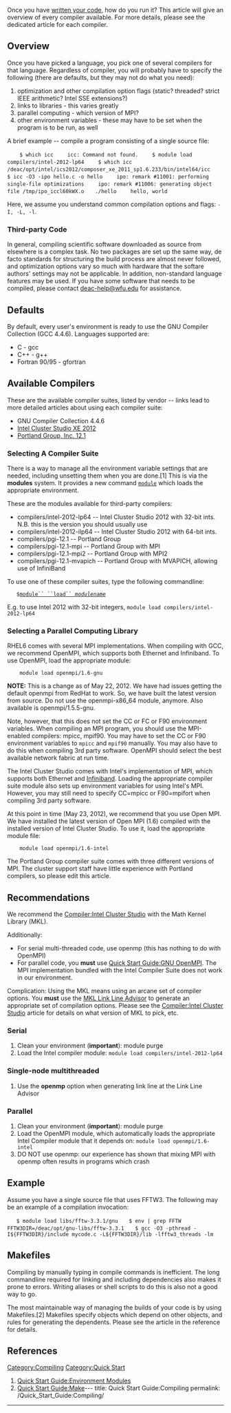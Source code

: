 Once you have [written your code](Software:Text_Editors "wikilink"), how
do you run it? This article will give an overview of every compiler
available. For more details, please see the dedicated article for each
compiler.

## Overview

Once you have picked a language, you pick one of several compilers for
that language. Regardless of compiler, you will probably have to specify
the following (there are defaults, but they may not do what you need):

1.  optimization and other compilation option flags (static? threaded?
    strict IEEE arithmetic? Intel SSE extensions?)
2.  links to libraries - this varies greatly
3.  parallel computing - which version of MPI?
4.  other environment variables - these may have to be set when the
    program is to be run, as well

A brief example -- compile a program consisting of a single source
file:

`    $ which icc`
`    icc: Command not found.`
`    $ module load compilers/intel-2012-lp64`
`    $ which icc`
`    /deac/opt/intel/ics2012/composer_xe_2011_sp1.6.233/bin/intel64/icc`
`    $ icc -O3 -ipo hello.c -o hello `
`    ipo: remark #11001: performing single-file optimizations`
`    ipo: remark #11006: generating object file /tmp/ipo_iccl60kWX.o`
`    ./hello `
`    hello, world`

Here, we assume you understand common compilation options and flags:
`-I, -L, -l`.

### Third-party Code

In general, compiling scientific software downloaded as source from
elsewhere is a complex task. No two packages are set up the same way, de
facto standards for structuring the build process are almost never
followed, and optimization options vary so much with hardware that the
softare authors' settings may not be applicable. In addition,
non-standard language features may be used. If you have some software
that needs to be compiled, please contact
[deac-help@wfu.edu](mailto:deac-help@wfu) for assistance.

## Defaults

By default, every user's environment is ready to use the GNU Compiler
Collection (GCC 4.4.6). Languages supported are:

  - C - gcc
  - C++ - g++
  - Fortran 90/95 - gfortran

## Available Compilers

These are the available compiler suites, listed by vendor -- links lead
to more detailed articles about using each compiler suite:

  - GNU Compiler Collection 4.4.6
  - [Intel Cluster Studio XE
    2012](Compiler:Intel_Cluster_Studio "wikilink")
  - [Portland Group, Inc.
    12.1](Compiler:PGI_Cluster_Development_Kit "wikilink")

### Selecting A Compiler Suite

There is a way to manage all the environment variable settings that are
needed, including unsetting them when you are done.\[1\] This is via the
**modules** system. It provides a new command
[`module`](Quick_Start_Guide:Environment_Modules "wikilink") which loads
the appropriate environment.

These are the modules available for third-party compilers:

  - compilers/intel-2012-lp64 -- Intel Cluster Studio 2012 with 32-bit
    ints. N.B. this is the version you should usually use
  - compilers/intel-2012-ilp64 -- Intel Cluster Studio 2012 with 64-bit
    ints.
  - compilers/pgi-12.1 -- Portland Group
  - compilers/pgi-12.1-mpi -- Portland Group with MPI
  - compilers/pgi-12.1-mpi2 -- Portland Group with MPI2
  - compilers/pgi-12.1-mvapich -- Portland Group with MVAPICH, allowing
    use of InfiniBand

To use one of these compiler suites, type the following commandline:

`    $ `[`module`` ``load``
`*`modulename`*](Quick_Start_Guide:Environment_Modules "wikilink")

E.g. to use Intel 2012 with 32-bit integers, `module load
compilers/intel-2012-lp64`

### Selecting a Parallel Computing Library

RHEL6 comes with several MPI implementations. When compiling with GCC,
we recommend OpenMPI, which supports both Ethernet and Infiniband. To
use OpenMPI, load the appropriate module:

`    module load openmpi/1.6-gnu`

**NOTE:** This is a change as of May 22, 2012. We have had issues
getting the default openmpi from RedHat to work. So, we have built the
latest version from source. Do not use the openmpi-x86_64 module,
anymore. Also available is openmpi/1.5.5-gnu.

Note, however, that this does not set the CC or FC or F90 environment
variables. When compiling an MPI program, you should use the MPI-enabled
compilers: mpicc, mpif90. You may have to set the CC or F90 environment
variables to `mpicc` and `mpif90` manually. You may also have to do this
when compiling 3rd party software. OpenMPI should select the best
available network fabric at run time.

The Intel Cluster Studio comes with Intel's implementation of MPI, which
supports both Ethernet and [Infiniband](Infiniband "wikilink"). Loading
the appropriate compiler suite module also sets up environment variables
for using Intel's MPI. However, you may still need to specify CC=mpicc
or F90=mpifort when compiling 3rd party software.

At this point in time (May 23, 2012), we recommend that you use Open
MPI. We have installed the latest version of Open MPI (1.6) compiled
with the installed version of Intel Cluster Studio. To use it, load the
appropriate module file:

`    module load openmpi/1.6-intel`

The Portland Group compiler suite comes with three different versions of
MPI. The cluster support staff have little experience with Portland
compilers, so please edit this article.

## Recommendations

We recommend the [Compiler:Intel Cluster
Studio](Compiler:Intel_Cluster_Studio "wikilink") with the Math Kernel
Library (MKL).

Additionally:

  - For serial multi-threaded code, use openmp (this has nothing to do
    with OpenMPI)
  - For parallel code, you **must** use [Quick Start Guide:GNU
    OpenMPI](Quick_Start_Guide:GNU_OpenMPI "wikilink"). The MPI
    implementation bundled with the Intel Compiler Suite does not work
    in our environment.

Complication: Using the MKL means using an arcane set of compiler
options. You **must** use the [MKL Link Line
Advisor](http://software.intel.com/en-us/articles/intel-mkl-link-line-advisor)
to generate an appropriate set of compilation options. Please see the
[Compiler:Intel Cluster
Studio](Compiler:Intel_Cluster_Studio "wikilink") article for details on
what version of MKL to pick, etc.

### Serial

1.  Clean your environment (**important**): module purge
2.  Load the Intel compiler module: `module load
    compilers/intel-2012-lp64`

### Single-node multithreaded

1.  Use the **openmp** option when generating link line at the Link Line
    Advisor

### Parallel

1.  Clean your environment (**important**): module purge
2.  Load the OpenMPI module, which automatically loads the appropriate
    Intel Compiler module that it depends on: `module load
    openmpi/1.6-intel`
3.  DO NOT use openmp: our experience has shown that mixing MPI with
    openmp often results in programs which crash

## Example

Assume you have a single source file that uses FFTW3. The following may
be an example of a compilation
invocation:

`   $ module load libs/fftw-3.3.1/gnu`
`   $ env | grep FFTW`
`   FFTW3DIR=/deac/opt/gnu-libs/fftw-3.3.1`
`   $ gcc -O3 -pthread -I${FFTW3DIR}/include mycode.c -L${FFTW3DIR}/lib -lfftw3_threads -lm`

## Makefiles

Compiling by manually typing in compile commands is inefficient. The
long commandline required for linking and including dependencies also
makes it prone to errors. Writing aliases or shell scripts to do this is
also not a good way to go.

The most maintainable way of managing the builds of your code is by
using Makefiles.\[2\] Makefiles specify objects which depend on other
objects, and rules for generating the dependents. Please see the article
in the reference for details.

## References

<references/>

[Category:Compiling](Category:Compiling "wikilink") [Category:Quick
Start](Category:Quick_Start "wikilink")

1.  [Quick Start Guide:Environment
    Modules](Quick_Start_Guide:Environment_Modules "wikilink")
2.  [Quick Start Guide:Make](Quick_Start_Guide:Make "wikilink")---
title: Quick Start Guide:Compiling
permalink: /Quick_Start_Guide:Compiling/
---

